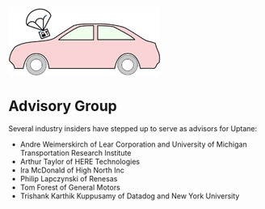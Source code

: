 ![Uptane logo](logo.png)

# Advisory Group
Several industry insiders have stepped up to serve as advisors for Uptane:
* Andre Weimerskirch of Lear Corporation and University of Michigan Transportation Research Institute
* Arthur Taylor of HERE Technologies
* Ira McDonald of High North Inc
* Philip Lapczynski of Renesas
* Tom Forest of General Motors
* Trishank Karthik Kuppusamy of Datadog and New York University
